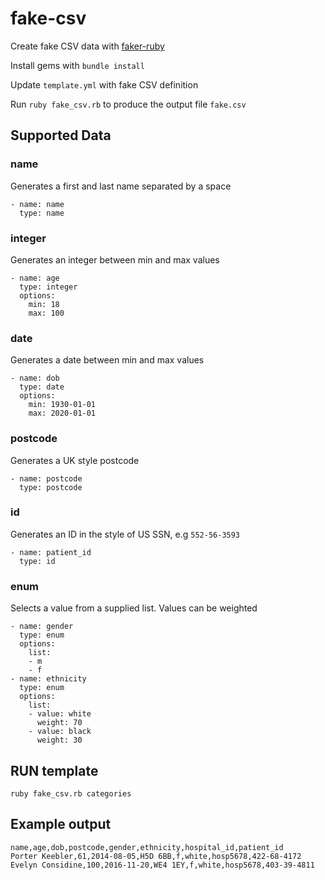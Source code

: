# fake-csv

Create fake CSV data with [faker-ruby](https://github.com/faker-ruby/faker)

Install gems with `bundle install`

Update `template.yml` with fake CSV definition

Run `ruby fake_csv.rb` to produce the output file `fake.csv`

## Supported Data

### name

Generates a first and last name separated by a space

```
- name: name
  type: name
```

### integer

Generates an integer between min and max values

```
- name: age
  type: integer
  options:
    min: 18
    max: 100
```

### date

Generates a date between min and max values

```
- name: dob
  type: date
  options:
    min: 1930-01-01
    max: 2020-01-01
```

### postcode

Generates a UK style postcode

```
- name: postcode
  type: postcode
```

### id

Generates an ID in the style of US SSN, e.g `552-56-3593`

```
- name: patient_id
  type: id
```

### enum

Selects a value from a supplied list.  Values can be weighted

```
- name: gender
  type: enum
  options:
    list:
    - m
    - f
- name: ethnicity
  type: enum
  options:
    list:
    - value: white
      weight: 70
    - value: black
      weight: 30

```

## RUN template

```
ruby fake_csv.rb categories
```


## Example output

```
name,age,dob,postcode,gender,ethnicity,hospital_id,patient_id
Porter Keebler,61,2014-08-05,H5D 6BB,f,white,hosp5678,422-68-4172
Evelyn Considine,100,2016-11-20,WE4 1EY,f,white,hosp5678,403-39-4811
```


